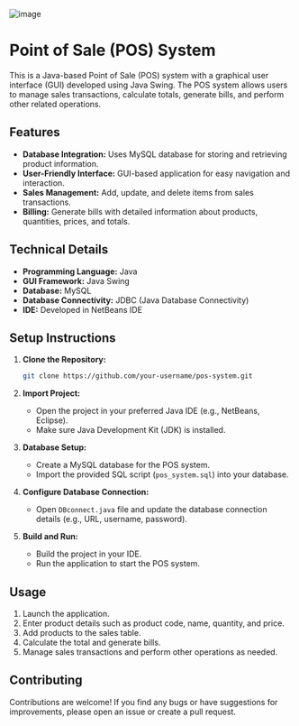 ![image](https://github.com/SavindaKaveesha/billng-system/assets/115203716/ce840296-9ad2-4349-94e0-1a26250557f9)


# Point of Sale (POS) System

This is a Java-based Point of Sale (POS) system with a graphical user interface (GUI) developed using Java Swing. The POS system allows users to manage sales transactions, calculate totals, generate bills, and perform other related operations.

## Features

- **Database Integration:** Uses MySQL database for storing and retrieving product information.
- **User-Friendly Interface:** GUI-based application for easy navigation and interaction.
- **Sales Management:** Add, update, and delete items from sales transactions.
- **Billing:** Generate bills with detailed information about products, quantities, prices, and totals.

## Technical Details

- **Programming Language:** Java
- **GUI Framework:** Java Swing
- **Database:** MySQL
- **Database Connectivity:** JDBC (Java Database Connectivity)
- **IDE:** Developed in NetBeans IDE

## Setup Instructions

1. **Clone the Repository:**
   ```bash
   git clone https://github.com/your-username/pos-system.git
   ```

2. **Import Project:**
   - Open the project in your preferred Java IDE (e.g., NetBeans, Eclipse).
   - Make sure Java Development Kit (JDK) is installed.

3. **Database Setup:**
   - Create a MySQL database for the POS system.
   - Import the provided SQL script (`pos_system.sql`) into your database.

4. **Configure Database Connection:**
   - Open `DBconnect.java` file and update the database connection details (e.g., URL, username, password).

5. **Build and Run:**
   - Build the project in your IDE.
   - Run the application to start the POS system.

## Usage

1. Launch the application.
2. Enter product details such as product code, name, quantity, and price.
3. Add products to the sales table.
4. Calculate the total and generate bills.
5. Manage sales transactions and perform other operations as needed.

## Contributing

Contributions are welcome! If you find any bugs or have suggestions for improvements, please open an issue or create a pull request.
